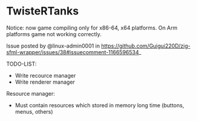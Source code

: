 # TwisteRTanks
Notice: now game compiling only for x86-64, x64 platforms. On Arm platforms game not working correctly.

Issue posted by @linux-admin0001 in https://github.com/Guigui220D/zig-sfml-wrapper/issues/38#issuecomment-1166596534_

TODO-LIST:

* Write recource manager
* Write renderer manager

Resource manager:
* Must contain resources which stored in memory long time (buttons, menus, others)
